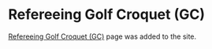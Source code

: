 # Refereeing Golf Croquet (GC)

[Refereeing Golf Croquet (GC)](/disciplines/golf-croquet/refereeing) page was added to the site. 